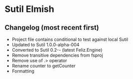 # Sutil Elmish

## Changelog (most recent first)

- Project file contains conditional to test against local Sutil
- Updated to Sutil 1.0.0-alpha-004
- Converted to Sutil 0.2-*-* (latest Feliz.Engine)
- Remove transitive dependencies from fsproj
- Remove use of .> operator
- Rename counter to getCounter
- Formatting